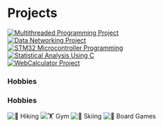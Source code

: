 # Projects

<div align="left">
  <a href="https://github.com/ZKW0001/Multithreaded_Programming_Project">
    <img src="https://img.shields.io/badge/Click_for_details-Multithreaded_Programming_Project-%23373BCE?style=for-the-badge&logo=github&logoColor=white" alt="Multithreaded Programming Project">
  </a>
</div>
<div align="left">
  <a href="https://github.com/ZKW0001/Data_networking_project">
    <img src="https://img.shields.io/badge/Click_for_details-Data_Networking_Project-%23CE3B9A?style=for-the-badge&logo=github&logoColor=white" alt="Data Networking Project">
  </a>
</div>
<div align="left">
  <a href="https://github.com/ZKW0001/STM32_microcontroller_programming">
    <img src="https://img.shields.io/badge/Click_for_details-STM32_Microcontroller_Programming-%23CE9F3B?style=for-the-badge&logo=github&logoColor=white" alt="STM32 Microcontroller Programming">
  </a>
</div>
<div align="left">
  <a href="https://github.com/ZKW0001/Statistical_Analysis_Using_C_on_Engineering_Datasets">
    <img src="https://img.shields.io/badge/Click_for_details-Statistical_Analysis_Using_C-%233BCE6F?style=for-the-badge&logo=github&logoColor=white" alt="Statistical Analysis Using C">
  </a>
</div>
<div align="left">
  <a href="https://github.com/ZKW0001/WebCalculator_Project">
    <img src="https://img.shields.io/badge/Click_for_details-WebCalculator_Project-%236B3BCE?style=for-the-badge&logo=github&logoColor=white" alt="WebCalculator Project">
  </a>
</div>

### Hobbies
### Hobbies

![🥾 Hiking](https://img.shields.io/badge/-🥾%20Hiking-8B4513?style=for-the-badge&logo=undefined&logoColor=white)
![🏋️ Gym](https://img.shields.io/badge/-🏋️%20Gym-FF4500?style=for-the-badge&logo=undefined&logoColor=white)
![🎿 Skiing](https://img.shields.io/badge/-🎿%20Skiing-1E90FF?style=for-the-badge&logo=undefined&logoColor=white)
![🎲 Board Games](https://img.shields.io/badge/-🎲%20Board%20Games-8A2BE2?style=for-the-badge&logo=undefined&logoColor=white)


</div>

